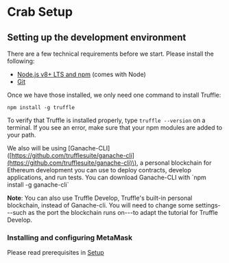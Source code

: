 # Crab Setup

## Setting up the development environment

There are a few technical requirements before we start. Please install the following:

* [Node.js v8+ LTS and npm](https://nodejs.org/en/) \(comes with Node\)
* [Git](https://git-scm.com/)

Once we have those installed, we only need one command to install Truffle:

```text
npm install -g truffle
```

To verify that Truffle is installed properly, type `truffle --version` on a terminal. If you see an error, make sure that your npm modules are added to your path.

We also will be using \[Ganache-CLI\]\([https://github.com/trufflesuite/ganache-cli](https://github.com/trufflesuite/ganache-cli)\), a personal blockchain for Ethereum development you can use to deploy contracts, develop applications, and run tests. You can download Ganache-CLI with \`npm install -g ganache-cli\`

 **Note**: You can also use Truffle Develop, Truffle's built-in personal blockchain, instead of Ganache-cli. You will need to change some settings---such as the port the blockchain runs on---to adapt the tutorial for Truffle Develop.

### Installing and configuring MetaMask

Please read prerequisites in [Setup](./#prerequisites)

## 

